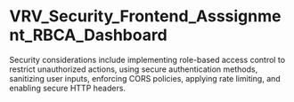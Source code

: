 # VRV_Security_Frontend_Asssignment_RBCA_Dashboard
Security considerations include implementing role-based access control to restrict unauthorized actions, using secure authentication methods, sanitizing user inputs, enforcing CORS policies, applying rate limiting, and enabling secure HTTP headers.
